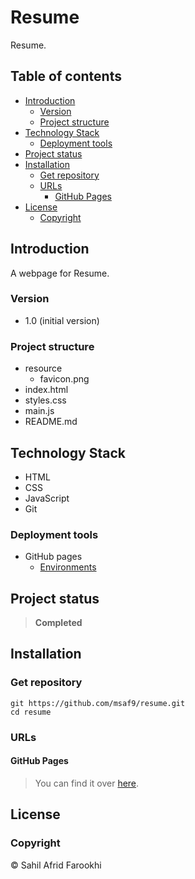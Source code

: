 <h1>Resume</h1>
Resume.

<h2>Table of contents</h2>

- [Introduction](#introduction)
  - [Version](#version)
  - [Project structure](#project-structure)
- [Technology Stack](#technology-stack)
  - [Deployment tools](#deployment-tools)
- [Project status](#project-status)
- [Installation](#installation)
  - [Get repository](#get-repository)
  - [URLs](#urls)
    - [GitHub Pages](#github-pages)
- [License](#license)
  - [Copyright](#copyright)

## Introduction
A webpage for Resume.

### Version 
- 1.0 (initial version)

### Project structure
  - resource
      - favicon.png
  - index.html
  - styles.css
  - main.js
  - README.md

## Technology Stack
- HTML
- CSS
- JavaScript
- Git

### Deployment tools
- GitHub pages
  - [Environments](https://msaf9.github.io/resume/)

## Project status
> **Completed**

## Installation
### Get repository
```git
git https://github.com/msaf9/resume.git
cd resume
```

### URLs
#### GitHub Pages
> You can find it over [here](https://msaf9.github.io/Resume/ "CV").

## License
### Copyright
© Sahil Afrid Farookhi
